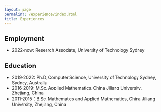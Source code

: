 ```yaml
---
layout: page
permalink: /experience/index.html
title: Experiences
---
```


## Employment
- 2022-now: Research Associate, University of Technology Sydney


## Education
- 2019-2022: Ph.D, Computer Science, University of Technology Sydney, Sydney, Australia
- 2016-2019: M.Sc, Applied Mathematics, China Jiliang University, Zhejiang, China
- 2011-2015：B.Sc, Mathematics and Applied Mathematics, China Jiliang University, Zhejiang, China

